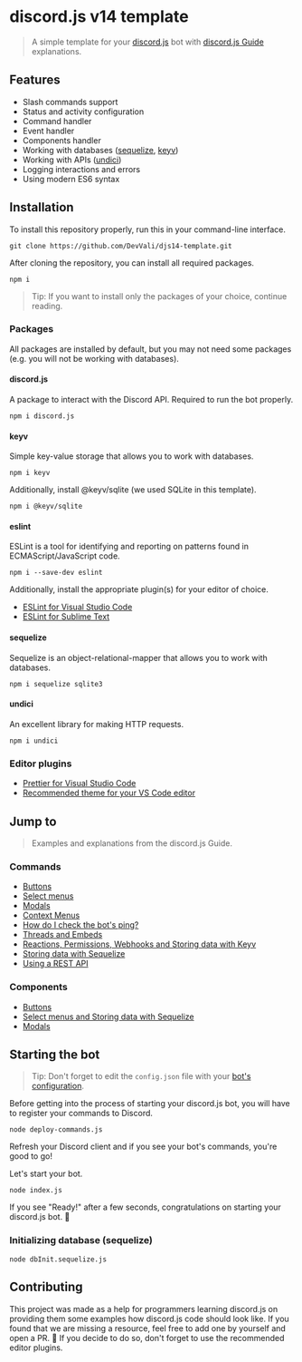 # discord.js v14 template

> A simple template for your [discord.js](https://discord.js.org/) bot with [discord.js Guide](https://discordjs.guide/) explanations.

## Features

+ Slash commands support
+ Status and activity configuration
+ Command handler
+ Event handler
+ Components handler
+ Working with databases ([sequelize](https://sequelize.org/), [keyv](https://www.npmjs.com/package/keyv))
+ Working with APIs ([undici](https://www.npmjs.com/package/undici))
+ Logging interactions and errors
+ Using modern ES6 syntax

## Installation

To install this repository properly, run this in your command-line interface.

```
git clone https://github.com/DevVali/djs14-template.git
```

After cloning the repository, you can install all required packages.

```
npm i
```

> Tip: If you want to install only the packages of your choice, continue reading.

### Packages

All packages are installed by default, but you may not need some packages (e.g. you will not be working with databases).

#### discord.js 

A package to interact with the Discord API. Required to run the bot properly.

```
npm i discord.js
```

#### keyv

Simple key-value storage that allows you to work with databases.

```
npm i keyv
```

Additionally, install @keyv/sqlite (we used SQLite in this template).

```
npm i @keyv/sqlite
```

#### eslint

ESLint is a tool for identifying and reporting on patterns found in ECMAScript/JavaScript code. 

```
npm i --save-dev eslint
```

Additionally, install the appropriate plugin(s) for your editor of choice.
+ [ESLint for Visual Studio Code](https://marketplace.visualstudio.com/items?itemName=dbaeumer.vscode-eslint)
+ [ESLint for Sublime Text](https://packagecontrol.io/packages/ESLint)

#### sequelize

Sequelize is an object-relational-mapper that allows you to work with databases.

```
npm i sequelize sqlite3
```

#### undici

An excellent library for making HTTP requests.

```
npm i undici
```

### Editor plugins

+ [Prettier for Visual Studio Code](https://marketplace.visualstudio.com/items?itemName=esbenp.prettier-vscode)
+ [Recommended theme for your VS Code editor](https://marketplace.visualstudio.com/items?itemName=ahmadawais.shades-of-purple)

## Jump to

> Examples and explanations from the discord.js Guide.

### Commands

+ [Buttons](https://github.com/DevVali/djs14-template/blob/7357cc3dadfcca6e011d43f6cc04bd56ea40a20a/commands/button.js)
+ [Select menus](https://github.com/DevVali/djs14-template/blob/7357cc3dadfcca6e011d43f6cc04bd56ea40a20a/commands/select.js)
+ [Modals](https://github.com/DevVali/djs14-template/blob/7357cc3dadfcca6e011d43f6cc04bd56ea40a20a/commands/question.js)
+ [Context Menus](https://github.com/DevVali/djs14-template/blob/7357cc3dadfcca6e011d43f6cc04bd56ea40a20a/commands/userid.js)
+ [How do I check the bot's ping?](https://github.com/DevVali/djs14-template/blob/7357cc3dadfcca6e011d43f6cc04bd56ea40a20a/commands/ping.js)
+ [Threads and Embeds](https://github.com/DevVali/djs14-template/blob/7357cc3dadfcca6e011d43f6cc04bd56ea40a20a/commands/thread.js)
+ [Reactions, Permissions, Webhooks and Storing data with Keyv](https://github.com/DevVali/djs14-template/blob/7357cc3dadfcca6e011d43f6cc04bd56ea40a20a/commands/uwu.js)
+ [Storing data with Sequelize](https://github.com/DevVali/djs14-template/blob/7357cc3dadfcca6e011d43f6cc04bd56ea40a20a/commands/show-preference.js)
+ [Using a REST API](https://github.com/DevVali/djs14-template/blob/7357cc3dadfcca6e011d43f6cc04bd56ea40a20a/commands/neko.js)

### Components 

+ [Buttons](https://github.com/DevVali/djs14-template/blob/4826e4e4f8a36adc33cb5b085e5818639457dab7/components/button.js)
+ [Select menus and Storing data with Sequelize](https://github.com/DevVali/djs14-template/blob/4826e4e4f8a36adc33cb5b085e5818639457dab7/components/preference.js)
+ [Modals](https://github.com/DevVali/djs14-template/blob/4826e4e4f8a36adc33cb5b085e5818639457dab7/components/question-modal.js)

## Starting the bot

> Tip: Don't forget to edit the `config.json` file with your [bot's configuration](https://discordjs.guide/preparations/setting-up-a-bot-application.html). 

Before getting into the process of starting your discord.js bot, you will have to register your commands to Discord.

```
node deploy-commands.js
```

Refresh your Discord client and if you see your bot's commands, you're good to go!

Let's start your bot.

```
node index.js
```

If you see "Ready!" after a few seconds, congratulations on starting your discord.js bot. 🎉 

### Initializing database (sequelize)

```
node dbInit.sequelize.js
```

## Contributing 

This project was made as a help for programmers learning discord.js on providing them some examples how discord.js code should look like. If you found that we are missing a resource, feel free to add one by yourself and open a PR. 💖 If you decide to do so, don't forget to use the recommended editor plugins.
